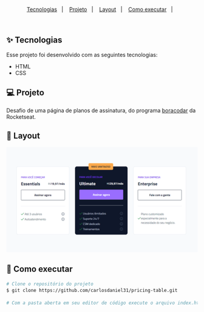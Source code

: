 <p align="center">
  <a href="#-tecnologias">Tecnologias</a>&nbsp;&nbsp;&nbsp;|&nbsp;&nbsp;&nbsp;
  <a href="#-projeto">Projeto</a>&nbsp;&nbsp;&nbsp;|&nbsp;&nbsp;&nbsp;
  <a href="#-layout">Layout</a>&nbsp;&nbsp;&nbsp;|&nbsp;&nbsp;&nbsp;
  <a href="#-como-executar">Como executar</a>&nbsp;&nbsp;&nbsp;|&nbsp;&nbsp;&nbsp;
</p>
<br>

## ✨ Tecnologias

Esse projeto foi desenvolvido com as seguintes tecnologias:

- HTML
- CSS

## 💻 Projeto

Desafio de uma página de planos de assinatura, do programa [boracodar](https://www.rocketseat.com.br/boracodar) da Rocketseat. 

## 🔖 Layout
<p align="center">
  <img src=".github/banner.png" alt="Banner da aplicação"/>
</p>

## 🚀 Como executar
```bash
# Clone o repositório do projeto
$ git clone https://github.com/carlosdaniel31/pricing-table.git

# Com a pasta aberta em seu editor de código execute o arquivo index.html
